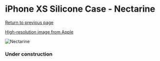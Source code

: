 # iPhone XS Silicone Case - Nectarine

[Return to previous page](/iphone_x)

[High-resolution image from Apple](https://store.storeimages.cdn-apple.com/8756/as-images.apple.com/is/MTFA2?wid=4500&hei=4500&fmt=png)

<div style="width: 384px"><img src="/everyphone/MTFA2.png" alt="Nectarine"></div>

### Under construction
